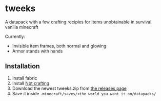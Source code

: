 # tweeks
A datapack with a few crafting recipies for items unobtainable in survival vanilla minecraft

Currently:
- Invisible item frames, both normal and glowing
- Armor stands with hands

## Installation
1. Install fabric
2. Install [Nbt crafting](https://www.curseforge.com/minecraft/mc-mods/nbt-crafting)
3. Download the newest tweeks.zip from [the releases page](https://github.com/Rotekoppen/tweeks/releases)
4. Save it inside `.minecraft/saves/<the world you want it on/datapacks/`

